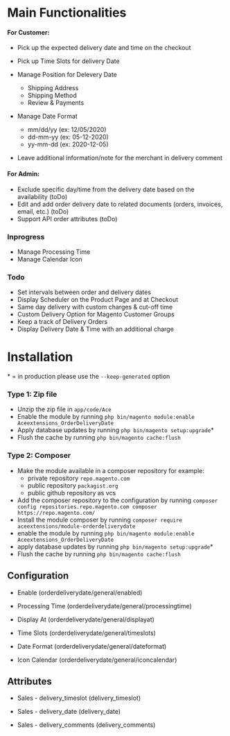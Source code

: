 
# Main Functionalities

#### For Customer:
* Pick up the expected delivery date and time on the checkout
* Pick up Time Slots for delivery Date
* Manage Position for Delevery Date 
    * Shipping Address
    * Shipping Method
    * Review & Payments

* Manage Date Format 
    * mm/dd/yy (ex: 12/05/2020)
    * dd-mm-yy (ex: 05-12-2020) 
    * yy-mm-dd (ex: 2020-12-05)
* Leave additional information/note for the merchant in delivery comment


#### For Admin:
* Exclude specific day/time from the delivery date based on the availability (toDo)
* Edit and add order delivery date to related documents (orders, invoices, email, etc.) (toDo)
* Support API order attributes (toDo)


### Inprogress
* Manage Processing Time
* Manage Calendar Icon

### Todo
* Set intervals between order and delivery dates
* Display Scheduler on the Product Page and at Checkout
* Same day delivery with custom charges & cut-off time
* Custom Delivery Option for Magento Customer Groups
* Keep a track of Delivery Orders
* Display Delivery Date & Time with an additional charge 
       
              
# Installation
\* = in production please use the `--keep-generated` option

### Type 1: Zip file

 - Unzip the zip file in `app/code/Ace`
 - Enable the module by running `php bin/magento module:enable Aceextensions_OrderDeliveryDate`
 - Apply database updates by running `php bin/magento setup:upgrade`\*
 - Flush the cache by running `php bin/magento cache:flush`

### Type 2: Composer

 - Make the module available in a composer repository for example:
    - private repository `repo.magento.com`
    - public repository `packagist.org`
    - public github repository as vcs
 - Add the composer repository to the configuration by running `composer config repositories.repo.magento.com composer https://repo.magento.com/`
 - Install the module composer by running `composer require aceextensions/module-orderdeliverydate`
 - enable the module by running `php bin/magento module:enable Aceextensions_OrderDeliveryDate`
 - apply database updates by running `php bin/magento setup:upgrade`\*
 - Flush the cache by running `php bin/magento cache:flush`


## Configuration

 - Enable (orderdeliverydate/general/enabled)

 - Processing Time (orderdeliverydate/general/processingtime)

 - Display At (orderdeliverydate/general/displayat)

 - Time Slots (orderdeliverydate/general/timeslots)

 - Date Format (orderdeliverydate/general/dateformat)

 - Icon Calendar (orderdeliverydate/general/iconcalendar)


## Attributes

 - Sales - delivery_timeslot (delivery_timeslot)

 - Sales - delivery_date (delivery_date)

 - Sales - delivery_comments (delivery_comments)

